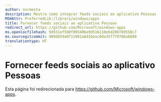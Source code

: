 ```yaml
---
author: normesta
description: Mostra como integrar feeds sociais ao aplicativo Pessoas
MSHAttr: PreferredLib:/library/windows/apps
title: Fornecer feeds sociais ao aplicativo Pessoas
redirect_url: https://github.com/Microsoft/windows-apps
ms.openlocfilehash: 9d931ef590f895406e9d516110e6d200789558c7
ms.sourcegitcommit: 909d859a0f11981a8d1beac0da35f779786a6889
translationtype: HT
---
```

# <a name="provide-social-feeds-to-the-people-app"></a>Fornecer feeds sociais ao aplicativo Pessoas

Esta página foi redirecionada para https://github.com/Microsoft/windows-apps.
